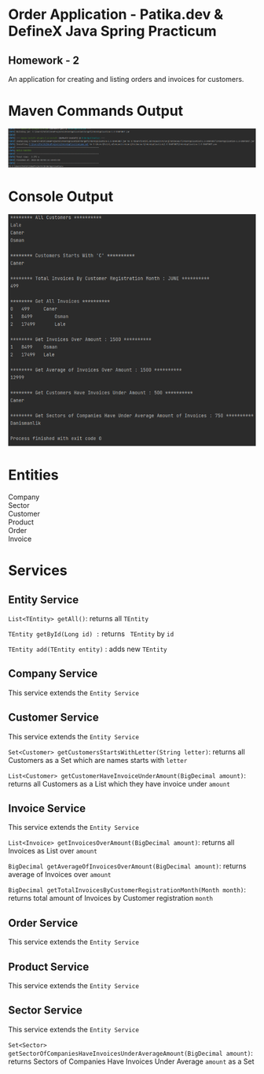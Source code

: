 # Order Application - Patika.dev & DefineX Java Spring Practicum

## Homework - 2

An application for creating and listing orders and invoices for customers.

# Maven Commands Output

![Maven Output](images/mvn_output.png)

# Console Output

![Console Output](images/console_output.png)

# Entities

Company\
Sector\
Customer\
Product\
Order\
Invoice

# Services

## Entity Service

```List<TEntity> getAll()```: returns all ```TEntity```

```TEntity getById(Long id) :``` returns ``` TEntity``` by ```id```

```TEntity add(TEntity entity)``` : adds new ```TEntity```

## Company Service

This service extends the ```Entity Service```

## Customer Service

This service extends the ```Entity Service```

```Set<Customer> getCustomersStartsWithLetter(String letter)```: returns all Customers as a Set which are names starts
with ```letter```

```List<Customer> getCustomerHaveInvoiceUnderAmount(BigDecimal amount)```: returns all Customers as a List which they
have invoice under ```amount```

## Invoice Service

This service extends the ```Entity Service```

```List<Invoice> getInvoicesOverAmount(BigDecimal amount)```: returns all Invoices as List over ```amount```

```BigDecimal getAverageOfInvoicesOverAmount(BigDecimal amount)```: returns average of Invoices over ```amount```

```BigDecimal getTotalInvoicesByCustomerRegistrationMonth(Month month)```: returns total amount of Invoices by Customer
registration ```month```

## Order Service

This service extends the ```Entity Service```

## Product Service

This service extends the ```Entity Service```

## Sector Service

This service extends the ```Entity Service```

```Set<Sector> getSectorOfCompaniesHaveInvoicesUnderAverageAmount(BigDecimal amount)```: returns Sectors of Companies
Have Invoices Under Average ```amount``` as a Set

